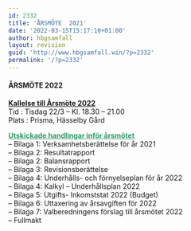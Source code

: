 ```yaml
---
id: 2332
title: 'ÅRSMÖTE  2021'
date: '2022-03-15T15:17:10+01:00'
author: hbgsamfall
layout: revision
guid: 'http://www.hbgsamfall.win/?p=2332'
permalink: '/?p=2332'
---
```


####  **ÅRSMÖTE 2022**

**[Kallelse till Årsmöte 2022](http://www.hbgsamfall.win/wp-content/uploads/2022/03/Kallelse-till-arsstamma-2022.pdf)**  
Tid : Tisdag 22/3 – Kl. 18.30 – 21.00  
Plats : Prisma, Hässelby Gård

[<span style="color: #339966;">**<span style="text-decoration: underline;">Utskickade handlingar inför årsmötet</span>**</span>](http://www.hbgsamfall.win/wp-content/uploads/2022/03/Kallelse-till-arsstamma-2022-Komplett.pdf)  
– Bilaga 1: Verksamhetsberättelse för år 2021  
– Bilaga 2: Resultatrapport  
– Bilaga 2: Balansrapport  
– Bilaga 3: Revisionsberättelse  
– Bilaga 4: Underhålls- och förnyelseplan för år 2022  
– Bilaga 4: Kalkyl – Underhållsplan 2022  
– Bilaga 5: Utgifts- Inkomststat 2022 (Budget)  
– Bilaga 6: Uttaxering av årsavgiften för 2022  
– Bilaga 7: Valberedningens förslag till årsmötet 2022  
– Fullmakt